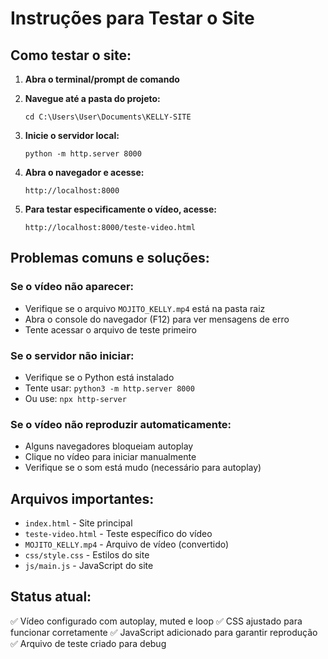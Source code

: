 # Instruções para Testar o Site

## Como testar o site:

1. **Abra o terminal/prompt de comando**
2. **Navegue até a pasta do projeto:**
   ```
   cd C:\Users\User\Documents\KELLY-SITE
   ```

3. **Inicie o servidor local:**
   ```
   python -m http.server 8000
   ```

4. **Abra o navegador e acesse:**
   ```
   http://localhost:8000
   ```

5. **Para testar especificamente o vídeo, acesse:**
   ```
   http://localhost:8000/teste-video.html
   ```

## Problemas comuns e soluções:

### Se o vídeo não aparecer:
- Verifique se o arquivo `MOJITO_KELLY.mp4` está na pasta raiz
- Abra o console do navegador (F12) para ver mensagens de erro
- Tente acessar o arquivo de teste primeiro

### Se o servidor não iniciar:
- Verifique se o Python está instalado
- Tente usar: `python3 -m http.server 8000`
- Ou use: `npx http-server`

### Se o vídeo não reproduzir automaticamente:
- Alguns navegadores bloqueiam autoplay
- Clique no vídeo para iniciar manualmente
- Verifique se o som está mudo (necessário para autoplay)

## Arquivos importantes:
- `index.html` - Site principal
- `teste-video.html` - Teste específico do vídeo
- `MOJITO_KELLY.mp4` - Arquivo de vídeo (convertido)
- `css/style.css` - Estilos do site
- `js/main.js` - JavaScript do site

## Status atual:
✅ Vídeo configurado com autoplay, muted e loop
✅ CSS ajustado para funcionar corretamente
✅ JavaScript adicionado para garantir reprodução
✅ Arquivo de teste criado para debug 